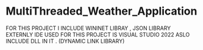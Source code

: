 # MultiThreaded_Weather_Application


FOR THIS PROJECT I INCLUDE WININET LIBRAY , JSON LIBRARY  EXTERNLY
IDE USED FOR THIS PROJECT IS VISUAL STUDIO 2022
ASLO INCLUDE DLL IN IT . (DYNAMIC LINK LIBRARY) 
